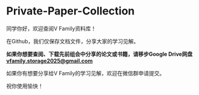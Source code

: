 # Private-Paper-Collection

同学你好，欢迎查阅V Family资料库！

在Github，我们仅保存文档文件，分享大家的学习见解。

**如果你想要查阅、下载先前组会中分享的论文或书籍，请移步Google Drive网盘 vfamily.storage2025@gmail.com**

如果你有想要分享给V Family的学习见解，欢迎在微信群申请提交。

祝你使用愉快！
